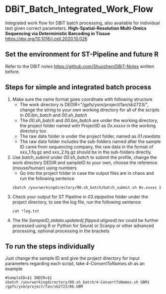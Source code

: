 # DBiT_Batch_Integrated_Work_Flow
Integrated work flow for DBiT batch processing, also available for individual test given correct parameters.
**High-Spatial-Resolution Multi-Omics Sequencing via Deterministic Barcoding in Tissue** https://doi.org/10.1016/j.cell.2020.10.026

## Set the environment for ST-Pipeline and future R
Refer to the DBiT notes https://github.com/Shuozhen/DBiT-Notes written before.

## Steps for simple and integrated batch process
1. Make sure the name format goes coordinate with following structure
   - The work directory is DEDIR="/gpfs/ysm/project/fan/sb2723/", change the string to your own working directory for all of the scripts in _00.bin_batch_ and _00.sh_batch_
   - The _00.sh_batch_ and _00.bin_batch_ are under the working directory, the project folder named with ProjectID as _0x.xxxxx_ in the working directory too
   - The raw data folder is under the project folder, named as _01.rawdata_
   - The raw data folder includes the sub-folders named after the sample ID came from sequencing company, the raw data in the format of xxx_1.fq.gz and xxx_2.fq.gz should be in the sub-folders directly.
2. Use _batch_submit_ under _00.sh_batch_ to submit the profile, change the work directory DEDIR and sampleID to your own, choose the reference (mouse/human) using numbers
   - Go into the project folder in case the output files are in chaos and run the following sentence
   ```
   sbatch /yourworkingdirectory/00.sh_batch/batch_submit.sh 0x.xxxxx 1
   ```
3. Check your output for ST Pipeline in _03.stpipeline_ folder under the project directory, to see the log file, run the following sentence
   ```
   cat *log.txt
   ```
4. The file _SampleID_stdata.updated(.flipped.aligned).tsv_ could be further processed using R or Python for Seurat or Scanpy or other advanced processing, optional processing in the brackets
   
## To run the steps individually
Just change the sample ID and give the project directory for input parameters regarding each script, take _4-ConvertToNames.sh_ as an example
```
#SampleID=$1 INDIR=$2
sbatch /yourworkingdirectory/00.sh_batch/4-ConvertToNames.sh GBM1 /gpfs/ysm/project/fan/sb2723/06.GBM
```
